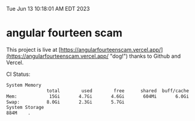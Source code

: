 Tue Jun 13 10:18:01 AM EDT 2023

# angular fourteen scam


This project is live at [https://angularfourteenscam.vercel.app/](https://angularfourteenscam.vercel.app/ "dog!") thanks to Github and Vercel.

CI Status: 

```bash
System Memory
               total        used        free      shared  buff/cache   available
Mem:            15Gi       4.7Gi       4.6Gi       604Mi       6.0Gi       9.7Gi
Swap:          8.0Gi       2.3Gi       5.7Gi
System Storage
884M	.
```
